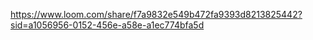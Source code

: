 

https://www.loom.com/share/f7a9832e549b472fa9393d8213825442?sid=a1056956-0152-456e-a58e-a1ec774bfa5d

